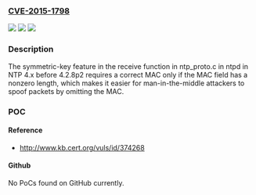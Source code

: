### [CVE-2015-1798](https://cve.mitre.org/cgi-bin/cvename.cgi?name=CVE-2015-1798)
![](https://img.shields.io/static/v1?label=Product&message=n%2Fa&color=blue)
![](https://img.shields.io/static/v1?label=Version&message=n%2Fa&color=blue)
![](https://img.shields.io/static/v1?label=Vulnerability&message=n%2Fa&color=brighgreen)

### Description

The symmetric-key feature in the receive function in ntp_proto.c in ntpd in NTP 4.x before 4.2.8p2 requires a correct MAC only if the MAC field has a nonzero length, which makes it easier for man-in-the-middle attackers to spoof packets by omitting the MAC.

### POC

#### Reference
- http://www.kb.cert.org/vuls/id/374268

#### Github
No PoCs found on GitHub currently.

